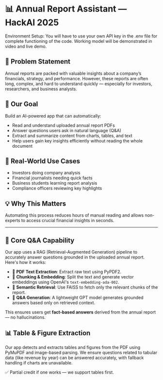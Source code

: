 
# 📊 Annual Report Assistant — HackAI 2025
Environment Setup: You will have to use your own API key in the .env file for complete functioning of the code. Working model will be demonstrated in video and live demo.

## 🧠 Problem Statement
Annual reports are packed with valuable insights about a company’s financials, strategy, and performance. However, these reports are often long, complex, and hard to understand quickly — especially for investors, researchers, and business analysts.

## 🎯 Our Goal
Build an AI-powered app that can automatically:
- Read and understand uploaded annual report PDFs
- Answer questions users ask in natural language (Q&A)
- Extract and summarize content from charts, tables, and text
- Help users gain key insights efficiently without reading the whole document

## 💼 Real-World Use Cases
- Investors doing company analysis
- Financial journalists needing quick facts
- Business students learning report analysis
- Compliance officers reviewing key highlights

## 💡 Why This Matters
Automating this process reduces hours of manual reading and allows non-experts to access crucial financial insights in seconds.

---

## 🤖 Core Q&A Capability

Our app uses a RAG (Retrieval-Augmented Generation) pipeline to accurately answer questions grounded in the uploaded annual report. Here's how it works:

- 🔹 **PDF Text Extraction**: Extract raw text using PyPDF2.
- 🔹 **Chunking & Embedding**: Split the text and generate vector embeddings using OpenAI's `text-embedding-ada-002`.
- 🔹 **Semantic Retrieval**: Use FAISS to fetch only the relevant chunks of the report.
- 🔹 **Q&A Generation**: A lightweight GPT model generates grounded answers based only on retrieved context.

This ensures users get **fact-based answers** derived from the annual report — no hallucinations.

## 📊 Table & Figure Extraction

Our app detects and extracts tables and figures from the PDF using PyMuPDF and image-based parsing. We ensure questions related to tabular data (like revenue by year) can be answered accurately, with fallback handling if charts are unavailable.

✅ Partial credit if one works — we support tables first.

